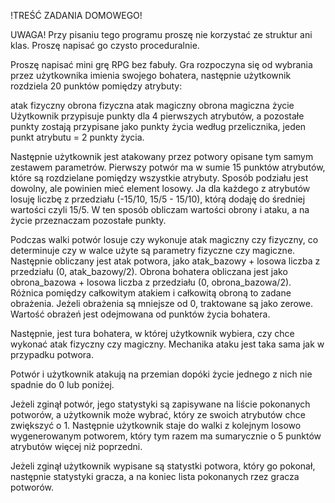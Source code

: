 !TREŚĆ ZADANIA DOMOWEGO!

UWAGA! Przy pisaniu tego programu proszę nie korzystać ze struktur ani klas. Proszę napisać go czysto proceduralnie.

Proszę napisać mini grę RPG bez fabuły. Gra rozpoczyna się od wybrania przez użytkownika imienia swojego bohatera, następnie użytkownik rozdziela 20 punktów pomiędzy atrybuty:

atak fizyczny
obrona fizyczna
atak magiczny
obrona magiczna
życie
Użytkownik przypisuje punkty dla 4 pierwszych atrybutów, a pozostałe punkty zostają przypisane jako punkty życia według przelicznika, jeden punkt atrybutu = 2 punkty życia.

Następnie użytkownik jest atakowany przez potwory opisane tym samym zestawem parametrów. Pierwszy potwór ma w sumie 15 punktów atrybutów, które są rozdzielane pomiędzy wszystkie atrybuty. Sposób podziału jest dowolny, ale powinien mieć element losowy. Ja dla każdego z atrybutów losuję liczbę z przedziału (-15/10, 15/5 - 15/10), którą dodaję do średniej wartości czyli 15/5. W ten sposób obliczam wartości obrony i ataku, a na życie przeznaczam pozostałe punkty.

Podczas walki potwór losuje czy wykonuje atak magiczny czy fizyczny, co determinuje czy w walce użyte są parametry fizyczne czy magiczne. Następnie obliczany jest atak potwora, jako atak_bazowy + losowa liczba z przedziału (0, atak_bazowy/2). Obrona bohatera obliczana jest jako obrona_bazowa + losowa liczba z przedziału (0, obrona_bazowa/2). Różnica pomiędzy całkowitym atakiem i całkowitą obroną to zadane obrażenia. Jeżeli obrażenia są mniejsze od 0, traktowane są jako zerowe. Wartość obrażeń jest odejmowana od punktów życia bohatera.

Następnie, jest tura bohatera, w której użytkownik wybiera, czy chce wykonać atak fizyczny czy magiczny. Mechanika ataku jest taka sama jak w przypadku potwora.

Potwór i użytkownik atakują na przemian dopóki życie jednego z nich nie spadnie do 0 lub poniżej.

Jeżeli zginął potwór, jego statystyki są zapisywane na liście pokonanych potworów, a użytkownik może wybrać, który ze swoich atrybutów chce zwiększyć o 1. Następnie użytkownik staje do walki z kolejnym losowo wygenerowanym potworem, który tym razem ma sumarycznie o 5 punktów atrybutów więcej niż poprzedni.

Jeżeli zginął użytkownik wypisane są statystki potwora, który go pokonał, następnie statystyki gracza, a na koniec lista pokonanych rzez gracza potworów.
